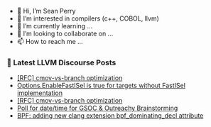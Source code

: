 - 👋 Hi, I’m Sean Perry
- 👀 I’m interested in compilers (c++, COBOL, llvm)
- 🌱 I’m currently learning ...
- 💞️ I’m looking to collaborate on ...
- 📫 How to reach me ...

<!---
s66perry/s66perry is a ✨ special ✨ repository because its `README.md` (this file) appears on your GitHub profile.
You can click the Preview link to take a look at your changes.
--->
### 📕 Latest LLVM Discourse Posts

<!-- DISCOURSE-LLVM:START -->
- [[RFC] cmov-vs-branch optimization](https://discourse.llvm.org/t/rfc-cmov-vs-branch-optimization/6040/11)
- [Options.EnableFastISel is true for targets without FastISel implementation](https://discourse.llvm.org/t/options-enablefastisel-is-true-for-targets-without-fastisel-implementation/59793/1)
- [[RFC] cmov-vs-branch optimization](https://discourse.llvm.org/t/rfc-cmov-vs-branch-optimization/6040/10)
- [Poll for date/time for GSOC &amp; Outreachy Brainstorming](https://discourse.llvm.org/t/poll-for-date-time-for-gsoc-outreachy-brainstorming/59792/1)
- [BPF: adding new clang extension bpf_dominating_decl attribute](https://discourse.llvm.org/t/bpf-adding-new-clang-extension-bpf-dominating-decl-attribute/59484/15)
<!-- DISCOURSE-LLVM:END -->
